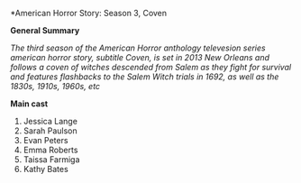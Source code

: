 *American Horror Story: Season 3, Coven

 **General Summary**
  
  *The third season of the American Horror anthology televesion series american horror story, subtitle Coven, is set in 2013 New Orleans and follows a coven of witches descended from Salem as they fight for survival and features flashbacks to the Salem Witch trials in 1692, as well as the 1830s, 1910s, 1960s, etc*

**Main cast** 
1. Jessica Lange
2. Sarah Paulson
3. Evan Peters
4. Emma Roberts
5. Taissa Farmiga
6. Kathy Bates 
